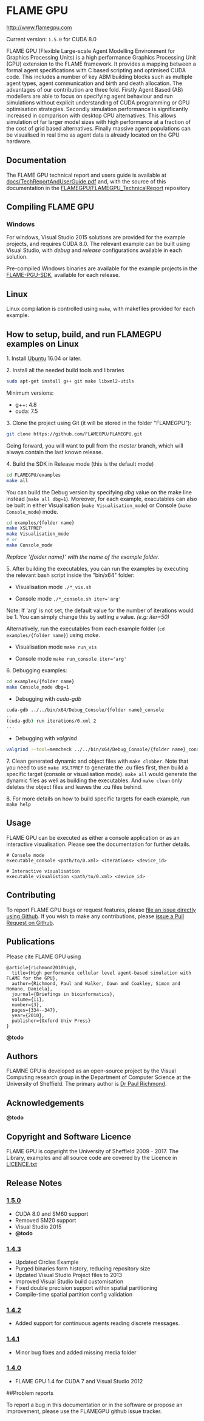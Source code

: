# FLAME GPU

http://www.flamegpu.com

Current version: `1.5.0` for CUDA 8.0

FLAME GPU (Flexible Large-scale Agent Modelling Environment for Graphics Processing Units) is a high performance Graphics Processing Unit (GPU) extension to the FLAME framework. 
It provides a mapping between a formal agent specifications with C based scripting and optimised CUDA code. 
This includes a number of key ABM building blocks such as multiple agent types, agent communication and birth and death allocation. 
The advantages of our contribution are three fold. 
Firstly Agent Based (AB) modellers are able to focus on specifying agent behaviour and run simulations without explicit understanding of CUDA programming or GPU optimisation strategies. 
Secondly simulation performance is significantly increased in comparison with desktop CPU alternatives. This allows simulation of far larger model sizes with high performance at a fraction of the cost of grid based alternatives. 
Finally massive agent populations can be visualised in real time as agent data is already located on the GPU hardware.

## Documentation

The FLAME GPU technical report and users guide is available at [docs/TechReportAndUserGuide.pdf](https://github.com/FLAMEGPU/FLAMEGPU/blob/master/doc/TechReportAndUserGuide.pdf) and, with the source of this documentation in the [FLAMEGPU/FLAMEGPU_TechnicalReport](https://github.com/FLAMEGPU/FLAMEGPU_TechnicalReport) repository


## Compiling FLAME GPU

### Windows

For windows, Visual Studio 2015 solutions are provided for the example projects, and requires CUDA 8.0.
The relevant example can be built using Visual Studio, with *debug* and *release* configurations available in each solution.

Pre-compiled Windows binaries are available for the example projects in the [FLAME-PGU-SDK](https://github.com/FLAMEGPU/FLAMEGPU/releases), available for each release.

## Linux

Linux compilation is controlled using `make`, with makefiles provided for each example.

## How to setup, build, and run FLAMEGPU examples on Linux

1\. Install [Ubuntu](http://www.ubuntu.com/download) 16.04 or later.  

2\. Install all the needed build tools and libraries  

```bash
sudo apt-get install g++ git make libxml2-utils
```

Minimum versions:
- g++: 4.8
- cuda: 7.5

3\. Clone the project using Git (it will be stored in the folder "FLAMEGPU"):  

```bash
git clone https://github.com/FLAMEGPU/FLAMEGPU.git
```

Going forward, you will want to pull from the _master_ branch, which will always contain the last known release.

4\. Build the SDK in Release mode (this is the default mode)

```bash
cd FLAMEGPU/examples
make all
```

You can build the Debug version by specifying _dbg_ value on the make line instead (`make all dbg=1`).  Moreover, for each example, exacutables can also be built in either Visualisation (`make Visualisation_mode`) or Console (`make Console_mode`) mode.

```bash
cd examples/{folder name}
make XSLTPREP
make Visualisation_mode
# or
make Console_mode
```
_Replace '{folder name}' with the name of the example folder._

5\. After building the executables, you can run the examples by executing the relevant bash script inside the "bin/x64" folder:

- Visualisation mode `./*_vis.sh`

- Console mode `./*_console.sh iter='arg'`

Note: If 'arg' is not set, the default value for the number of iterations would be 1. You can simply change this by setting a value. _(e.g: iter=50)_

Alternatively, run the executables from each example folder (`cd examples/{folder name}`) using _make_.

- Visualisation mode `make run_vis`

- Console mode `make run_console iter='arg'`

6\. Debugging examples:
```bash
cd examples/{folder name}
make Console_mode dbg=1
```
- Debugging with _cuda-gdb_
```bash
cuda-gdb ../../bin/x64/Debug_Console/{folder name}_console
..
(cuda-gdb) run iterations/0.xml 2
...
```
- Debugging with _valgrind_
```bash
valgrind --tool=memcheck ../../bin/x64/Debug_Console/{folder name}_console iterations/0.xml 1
```

7\. Clean generated dynamic and object files with `make clobber`. Note that you need to use `make XSLTPREP` to generate the .cu files first, then build a specific target (console or visualisation mode). `make all` would generate the dynamic files as well as building the executables. And `make clean` only deletes the object files and leaves the .cu files behind.

8\. For more details on how to build specific targets for each example, run
`make help`


## Usage

FLAME GPU can be executed as either a console application or as an interactive visualisation.
Please see the documentation for further details.

```
# Console mode
executable_console <path/to/0.xml> <iterations> <device_id>

# Interactive visualisation
executable_visualistion <path/to/0.xml> <device_id>
```


## Contributing

To report FLAME GPU bugs or request features, please [file an issue directly using Github](http://github.com/FLAMEGPU/FLAMEGPU/issues).
If you wish to make any contributions, please [issue a Pull Request on Github](https://github.com/FLAMEGPU/FLAMEGPU/pulls).


## Publications

Please cite FLAME GPU using

```
@article{richmond2010high,
  title={High performance cellular level agent-based simulation with FLAME for the GPU},
  author={Richmond, Paul and Walker, Dawn and Coakley, Simon and Romano, Daniela},
  journal={Briefings in bioinformatics},
  volume={11},
  number={3},
  pages={334--347},
  year={2010},
  publisher={Oxford Univ Press}
}
```

**@todo**


## Authors

FLAMNE GPU is developed as an open-source project by the Visual Computing research group in the Department of Computer Science at the University of Sheffield.
The primary author is [Dr Paul Richmond](http://paulrichmond.shef.ac.uk/).

## Acknowledgements

**@todo**

## Copyright and Software Licence

FLAME GPU is copyright the University of Sheffield 2009 - 2017.
The Library, examples and all source code are covered by the Licence in [LICENCE.txt](LICENCE.txt)


## Release Notes

### [1.5.0](https://github.com/FLAMEGPU/FLAMEGPU/releases/tag/v1.5.0)

+ CUDA 8.0 and SM60 support
+ Removed SM20 support
+ Visual Studio 2015
+ **@todo**


### [1.4.3](https://github.com/FLAMEGPU/FLAMEGPU/releases/tag/v1.4.3)

+ Updated Circles Example
+ Purged binaries form history, reducing repository size
+ Updated Visual Studio Project files to 2013
+ Improved Visual Studio build customisation
+ Fixed double precision support within spatial partitioning
+ Compile-time spatial partition config validation

### [1.4.2](https://github.com/FLAMEGPU/FLAMEGPU/releases/tag/v1.4.2)

+ Added support for continuous agents reading discrete messages.

### [1.4.1](https://github.com/FLAMEGPU/FLAMEGPU/releases/tag/v1.4.1)

+ Minor bug fixes and added missing media folder


### [1.4.0](https://github.com/FLAMEGPU/FLAMEGPU/releases/tag/v1.4)

+ FLAME GPU 1.4 for CUDA 7 and Visual Studio 2012

##Problem reports

To report a bug in this documentation or in the software or propose an improvement, please use the FLAMEGPU github issue tracker.